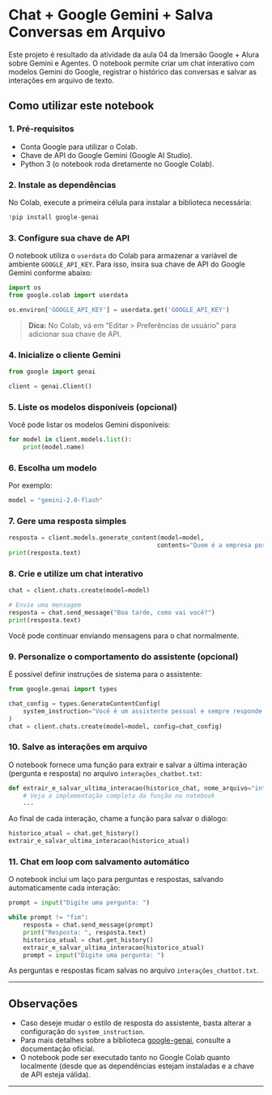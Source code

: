 # Chat + Google Gemini + Salva Conversas em Arquivo

Este projeto é resultado da atividade da aula 04 da Imersão Google + Alura sobre Gemini e Agentes. O notebook permite criar um chat interativo com modelos Gemini do Google, registrar o histórico das conversas e salvar as interações em arquivo de texto.

## Como utilizar este notebook

### 1. Pré-requisitos

- Conta Google para utilizar o Colab.
- Chave de API do Google Gemini (Google AI Studio).
- Python 3 (o notebook roda diretamente no Google Colab).

### 2. Instale as dependências

No Colab, execute a primeira célula para instalar a biblioteca necessária:

```python
!pip install google-genai
```

### 3. Configure sua chave de API

O notebook utiliza o `userdata` do Colab para armazenar a variável de ambiente `GOOGLE_API_KEY`. Para isso, insira sua chave de API do Google Gemini conforme abaixo:

```python
import os
from google.colab import userdata

os.environ['GOOGLE_API_KEY'] = userdata.get('GOOGLE_API_KEY')
```

> **Dica:** No Colab, vá em “Editar > Preferências de usuário” para adicionar sua chave de API.

### 4. Inicialize o cliente Gemini

```python
from google import genai

client = genai.Client()
```

### 5. Liste os modelos disponíveis (opcional)

Você pode listar os modelos Gemini disponíveis:

```python
for model in client.models.list():
    print(model.name)
```

### 6. Escolha um modelo

Por exemplo:

```python
model = "gemini-2.0-flash"
```

### 7. Gere uma resposta simples

```python
resposta = client.models.generate_content(model=model,
                                         contents="Quem é a empresa por trás dos modelos Gemini?")
print(resposta.text)
```

### 8. Crie e utilize um chat interativo

```python
chat = client.chats.create(model=model)

# Envie uma mensagem
resposta = chat.send_message("Boa tarde, como vai você?")
print(resposta.text)
```

Você pode continuar enviando mensagens para o chat normalmente.

### 9. Personalize o comportamento do assistente (opcional)

É possível definir instruções de sistema para o assistente:

```python
from google.genai import types

chat_config = types.GenerateContentConfig(
    system_instruction="Você é um assistente pessoal e sempre responde de forma sucinta."
)
chat = client.chats.create(model=model, config=chat_config)
```

### 10. Salve as interações em arquivo

O notebook fornece uma função para extrair e salvar a última interação (pergunta e resposta) no arquivo `interações_chatbot.txt`:

```python
def extrair_e_salvar_ultima_interacao(historico_chat, nome_arquivo="interações_chatbot.txt"):
    # Veja a implementação completa da função no notebook
    ...
```

Ao final de cada interação, chame a função para salvar o diálogo:

```python
historico_atual = chat.get_history()
extrair_e_salvar_ultima_interacao(historico_atual)
```

### 11. Chat em loop com salvamento automático

O notebook inclui um laço para perguntas e respostas, salvando automaticamente cada interação:

```python
prompt = input("Digite uma pergunta: ")

while prompt != "fim":
    resposta = chat.send_message(prompt)
    print("Resposta: ", resposta.text)
    historico_atual = chat.get_history()
    extrair_e_salvar_ultima_interacao(historico_atual)
    prompt = input("Digite uma pergunta: ")
```

As perguntas e respostas ficam salvas no arquivo `interações_chatbot.txt`.

---

## Observações

- Caso deseje mudar o estilo de resposta do assistente, basta alterar a configuração do `system_instruction`.
- Para mais detalhes sobre a biblioteca [google-genai](https://pypi.org/project/google-genai/), consulte a documentação oficial.
- O notebook pode ser executado tanto no Google Colab quanto localmente (desde que as dependências estejam instaladas e a chave de API esteja válida).

---
